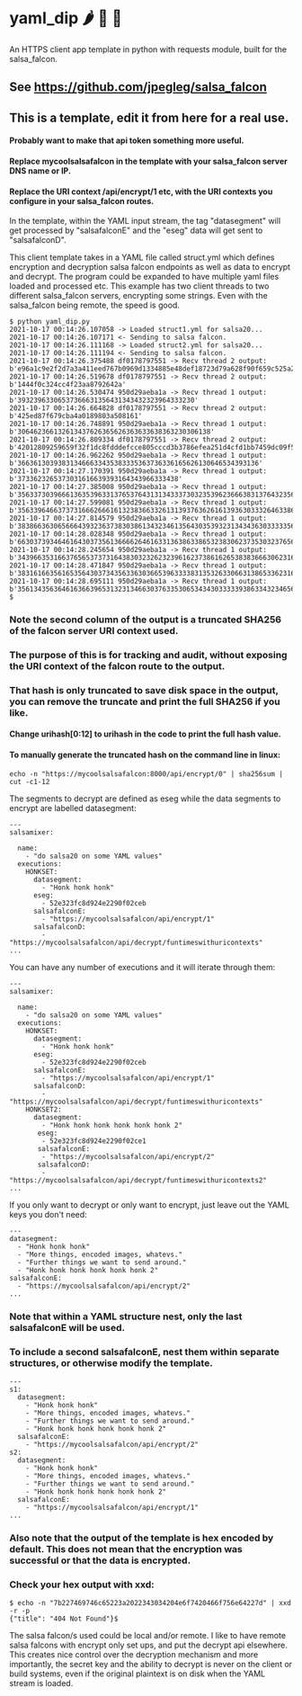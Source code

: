 # yaml_dip 🌶️ 🍅 🦅
An HTTPS client app template in python with requests module, built for the salsa_falcon.

## See https://github.com/jpegleg/salsa_falcon

## This is a template, edit it from here for a real use. 
#### Probably want to make that api token something more useful.
#### Replace mycoolsalsafalcon in the template with your salsa_falcon server DNS name or IP.
#### Replace the URI context /api/encrypt/1 etc, with the URI contexts you configure in your salsa_falcon routes.

In the template, within the YAML input stream, the tag "datasegment" will get processed by "salsafalconE" and the "eseg" data will get sent to "salsafalconD".


This client template takes in a YAML file called struct.yml which defines encryption and decryption salsa falcon endpoints
as well as data to encrypt and decrypt. The program could be expanded to have multiple yaml files loaded and processed etc.
This example has two client threads to two different salsa_falcon servers, encrypting some strings. Even with the salsa_falcon being remote, the speed is good.

```
$ python yaml_dip.py
2021-10-17 00:14:26.107058 -> Loaded struct1.yml for salsa20...
2021-10-17 00:14:26.107171 <- Sending to salsa falcon.
2021-10-17 00:14:26.111168 -> Loaded struct2.yml for salsa20...
2021-10-17 00:14:26.111194 <- Sending to salsa falcon.
2021-10-17 00:14:26.375488 df0178797551 -> Recv thread 2 output:  b'e96a1c9e2f2d7a3a411eed767b0969d1334885e48def18723d79a628f90f659c525a2b0404c4ae154d4abbdd79fb832b217de087765825fffff23ffff726f53519d15c8ac4eb50f19c0f5a2e'
2021-10-17 00:14:26.519678 df0178797551 -> Recv thread 2 output:  b'1444f0c324cc4f23aa8792642a'
2021-10-17 00:14:26.530474 950d29aeba1a -> Recv thread 1 output:  b'39323963306537366631356431343432323964333230'
2021-10-17 00:14:26.664828 df0178797551 -> Recv thread 2 output:  b'425ed87f679cba4a0189803a508161'
2021-10-17 00:14:26.748891 950d29aeba1a -> Recv thread 1 output:  b'306462366132613437626365626363633638363230306138'
2021-10-17 00:14:26.809334 df0178797551 -> Recv thread 2 output:  b'42012809259659f32f1dc8fdddefcce805cccd3b3786efea251d4cfd1bb7459dc09f5b09ab6fb9b1775bb1aac355d2b415407d72f9bce7767be976eb894782'
2021-10-17 00:14:26.962262 950d29aeba1a -> Recv thread 1 output:  b'366361303938313466633435383335363736336165626130646534393136'
2021-10-17 00:14:27.170391 950d29aeba1a -> Recv thread 1 output:  b'3733623265373031616639393164343966333438'
2021-10-17 00:14:27.385008 950d29aeba1a -> Recv thread 1 output:  b'356337303966613635396331376537643131343337303235396236663831376432356331333931326539633964383162346633336438316138376638376264633335333538393632616364663363336163346234376635613931306134633632346132646535376537356564346134323837303638386565373133313436646266333232643534666661353634303939326364356237353338363961343337633465323663306630'
2021-10-17 00:14:27.599081 950d29aeba1a -> Recv thread 1 output:  b'356339646637373166626661613238366332613139376362616139363033326463386462326530323362323566646239346230386531313664663933366561636433666163653335376564323235373266626239386535393039643561646338316332376130373933356330393937626566623434323265383039323365326563303362633139643838353932343863353963373161323432633731376362616562666437383365'
2021-10-17 00:14:27.814579 950d29aeba1a -> Recv thread 1 output:  b'3838663630656664393236373830386134323461356430353932313434363033333563646130306237646236376439383737396236303635323533353862366330356439303061346236663336343035663739346565643037353963313861646234376631633933363536623738323236613238316562646239306565353031623932333339373666656330306130376464643738663931'
2021-10-17 00:14:28.028348 950d29aeba1a -> Recv thread 1 output:  b'663037393464616430373561366662646163313638633865323830623735303237656366353766396262353364316164313164346566666362336166383261663962393834323131386430313333303634353435666463313139623665626461323263393932313639666332353630646365336632653766303232343233376432323965623239636239303161653730393339616631353739333930633363313966373634396665'
2021-10-17 00:14:28.245654 950d29aeba1a -> Recv thread 1 output:  b'34396635316637656537373164383032326232396162373861626538383666306231653765656337'
2021-10-17 00:14:28.471847 950d29aeba1a -> Recv thread 1 output:  b'38316166356165356430373435633630366539633338313532633066313865336231653536643430383437393036393637646532343235386363626566643732373561633136396162656565636439653337623762633531'
2021-10-17 00:14:28.695111 950d29aeba1a -> Recv thread 1 output:  b'356134356364616366396531323134663037633530653434303333393863343234656464353437346639333736333266353631653631653532356235356665363063626134643335666465313363393935653361353431393436393135613436393233636134323231623664666435353333366563323136643633613838643330356237646533313133643238326237316261333432633061326539623365396238653530346238'
$

```
### Note the second column of the output is a truncated SHA256 of the falcon server URI context used.
### The purpose of this is for tracking and audit, without exposing the URI context of the falcon route to the output.
### That hash is only truncated to save disk space in the output, you can remove the truncate and print the full SHA256 if you like.
#### Change urihash[0:12] to urihash in the code to print the full hash value.
#### To manually generate the truncated hash on the command line in linux:
```
echo -n "https://mycoolsalsafalcon:8000/api/encrypt/0" | sha256sum | cut -c1-12
```

The segments to decrypt are defined as eseg while the data segments to encrypt are labelled datasegment:

```
---
salsamixer:

  name:
    - "do salsa20 on some YAML values"
  executions:
    HONKSET:
      datasegment:
        - "Honk honk honk"
      eseg:
        - 52e323fc8d924e2290f02ceb
      salsafalconE:
        - "https://mycoolsalsafalcon/api/encrypt/1"
      salsafalconD:
        - "https://mycoolsalsafalcon/api/decrypt/funtimeswithuricontexts"
...   
```

You can have any number of executions and it will iterate through them:

```
---
salsamixer:

  name:
    - "do salsa20 on some YAML values"
  executions:
    HONKSET:
      datasegment:
        - "Honk honk honk"
      eseg:
        - 52e323fc8d924e2290f02ceb
      salsafalconE:
        - "https://mycoolsalsafalcon/api/encrypt/1"
      salsafalconD:
        - "https://mycoolsalsafalcon/api/decrypt/funtimeswithuricontexts"
    HONKSET2:
      datasegment:
        - "Honk honk honk honk honk honk 2"
       eseg:
        - 52e323fc8d924e2290f02ce1
       salsafalconE:
        - "https://mycoolsalsafalcon/api/encrypt/2"
       salsafalconD:
        - "https://mycoolsalsafalcon/api/decrypt/funtimeswithuricontexts2"        
...   
```

If you only want to decrypt or only want to encrypt, just leave out the YAML keys you don't need:

```
---
datasegment:
  - "Honk honk honk"
  - "More things, encoded images, whatevs."
  - "Further things we want to send around."
  - "Honk honk honk honk honk honk 2"
salsafalconE:
  - "https://mycoolsalsafalcon/api/encrypt/2"     
... 
```

### Note that within a YAML structure nest, only the last salsafalconE will be used.
### To include a second salsafalconE, nest them within separate structures, or otherwise modify the template.


```
---
s1:
  datasegment:
    - "Honk honk honk"
    - "More things, encoded images, whatevs."
    - "Further things we want to send around."
    - "Honk honk honk honk honk honk 2"
  salsafalconE:
    - "https://mycoolsalsafalcon/api/encrypt/2"     
s2:
  datasegment:
    - "Honk honk honk"
    - "More things, encoded images, whatevs."
    - "Further things we want to send around."
    - "Honk honk honk honk honk honk 2"
  salsafalconE:
    - "https://mycoolsalsafalcon/api/encrypt/1" 
... 
```

### Also note that the output of the template is hex encoded by default. This does not mean that the encryption was successful or that the data is encrypted.
### Check your hex output with xxd:
```
$ echo -n "7b227469746c65223a2022343034204e6f7420466f756e64227d" | xxd -r -p
{"title": "404 Not Found"}$
```

The salsa falcon/s used could be local and/or remote. I like to have remote salsa falcons with encrypt only set ups, and put the decrypt api elsewhere.
This creates nice control over the decryption mechanism and more importantly, the secret key and the ability to decrypt is never on the client or build systems, even if the original plaintext is on disk when the YAML stream is loaded.
